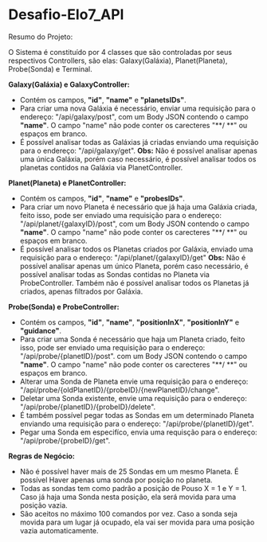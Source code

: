 # Desafio-Elo7_API

Resumo do Projeto:

O Sistema é constituído por 4 classes que são controladas por seus respectivos Controllers, são elas: 
Galaxy(Galáxia), Planet(Planeta), Probe(Sonda) e Terminal.

**Galaxy(Galáxia) e GalaxyController:**
- Contém os campos, **"id"**, **"name"** e **"planetsIDs"**.
- Para criar uma nova Galáxia é necessário, enviar uma requisição para o endereço: "/api/galaxy/post", com um Body JSON contendo o campo **"name"**.
  O campo "name" não pode conter os carecteres "**/ \**" ou espaços em branco.
- É possível analisar todas as Galáxias já criadas enviando uma requisição para o endereço: "/api/galaxy/get".
  **Obs:** Não é possível analisar apenas uma única Galáxia, porém caso necessário, é possível analisar todos os planetas contidos na Galáxia via PlanetController.

**Planet(Planeta) e PlanetController:**
- Contém os campos, **"id"**, **"name"** e **"probesIDs"**.
- Para criar um novo Planeta é necessário que já haja uma Galáxia criada, feito isso, pode ser enviado uma requisição para o endereço: "/api/planet/{galaxyID}/post", com um Body JSON contendo o campo **"name"**.
  O campo "name" não pode conter os carecteres "**/ \**" ou espaços em branco.
- É possível analisar todos os Planetas criados por Galáxia, enviado uma requisição para o endereço: "/api/planet/{galaxyID}/get"
  **Obs:** Não é possível analisar apenas um único Planeta, porém caso necessário, é possível analisar todas as Sondas contidas no Planeta via ProbeController.
           Também não é possível analisar todos os Planetas já criados, apenas filtrados por Galáxia.

**Probe(Sonda) e ProbeController:**
- Contém os campos, **"id"**, **"name"**, **"positionInX"**, **"positionInY"** e **"guidance"**.
- Para criar uma Sonda é necessário que haja um Planeta criado, feito isso, pode ser enviado uma requisição para o endereço: "/api/probe/{planetID}/post". com um Body JSON contendo o campo **"name"**.
  O campo "name" não pode conter os carecteres "**/ \**" ou espaços em branco.
- Alterar uma Sonda de Planeta envie uma requisição para o endereço: "/api/probe/{oldPlanetID}/{probeID}/{newPlanetID}/change".
- Deletar uma Sonda existente, envie uma requisição para o endereço: "/api/probe/{planetID}/{probeID}/delete".
- É também possível pegar todas as Sondas em um determinado Planeta enviando uma requisição para o endereço: "/api/probe/{planetID}/get".
- Pegar uma Sonda em especifíco, envia uma requisção para o endereço: "/api/probe/{probeID}/get".

**Regras de Negócio:**

- Não é possível haver mais de 25 Sondas em um mesmo Planeta. É possível Haver apenas uma sonda por posição no planeta.
- Todas as sondas tem como padrão a posição de Pouso X = 1 e Y = 1. Caso já haja uma Sonda nesta posição, ela será movida para uma posição vazia.
- São aceitos no máximo 100 comandos por vez. Caso a sonda seja movida para um lugar já ocupado, ela vai ser movida para uma posição vazia automaticamente.
